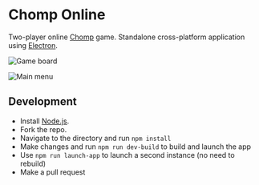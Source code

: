 # Chomp Online
Two-player online [Chomp](https://en.wikipedia.org/wiki/Chomp) game. Standalone cross-platform application using [Electron](https://github.com/electron/electron).

![Game board](https://i.imgur.com/nJBN3it.png)

![Main menu](https://i.imgur.com/JVW6LkE.png)

## Development

- Install [Node.js](https://nodejs.org).
- Fork the repo.
- Navigate to the directory and run `npm install`
- Make changes and run `npm run dev-build` to build and launch the app
- Use `npm run launch-app` to launch a second instance (no need to rebuild)
- Make a pull request
